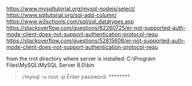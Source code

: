 https://www.mysqltutorial.org/mysql-nodejs/select/
https://www.sqltutorial.org/sql-add-column/
https://www.w3schools.com/sql/sql_datatypes.asp
https://stackoverflow.com/questions/62260725/er-not-supported-auth-mode-client-does-not-support-authentication-protocol-requ
https://stackoverflow.com/questions/52815608/er-not-supported-auth-mode-client-does-not-support-authentication-protocol-requ


from the rrot directory where server is installed: C:\Program Files\MySQL\MySQL Server 8.0\bin
> ./mysql -u root -p
Enter password: ********